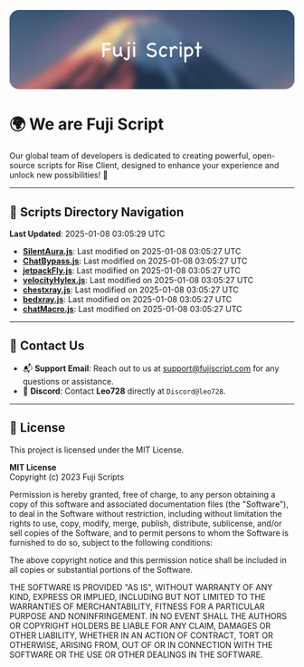 ![Banner](.github/b.webp)

# 🌍 **We are Fuji Script**

Our global team of developers is dedicated to creating powerful, open-source scripts for Rise Client, designed to enhance your experience and unlock new possibilities! 🌟

---
<!-- SCRIPTS_NAVIGATION_START -->
## 📂 **Scripts Directory Navigation**

**Last Updated**: 2025-01-08 03:05:29 UTC

- **[SilentAura.js](scripts/SilentAura.js)**: Last modified on 2025-01-08 03:05:27 UTC
- **[ChatBypass.js](scripts/ChatBypass.js)**: Last modified on 2025-01-08 03:05:27 UTC
- **[jetpackFly.js](scripts/jetpackFly.js)**: Last modified on 2025-01-08 03:05:27 UTC
- **[velocityHylex.js](scripts/velocityHylex.js)**: Last modified on 2025-01-08 03:05:27 UTC
- **[chestxray.js](scripts/chestxray.js)**: Last modified on 2025-01-08 03:05:27 UTC
- **[bedxray.js](scripts/bedxray.js)**: Last modified on 2025-01-08 03:05:27 UTC
- **[chatMacro.js](scripts/chatMacro.js)**: Last modified on 2025-01-08 03:05:27 UTC

<!-- SCRIPTS_NAVIGATION_END -->

---

## 💬 **Contact Us**  
- 📬 **Support Email**: Reach out to us at [support@fujiscript.com](mailto:support@fujiscript.com) for any questions or assistance.  
- 💬 **Discord**: Contact **Leo728** directly at `Discord@leo728`.

---

## 📜 **License**

This project is licensed under the MIT License.  

**MIT License**  
Copyright (c) 2023 Fuji Scripts  

Permission is hereby granted, free of charge, to any person obtaining a copy of this software and associated documentation files (the "Software"), to deal in the Software without restriction, including without limitation the rights to use, copy, modify, merge, publish, distribute, sublicense, and/or sell copies of the Software, and to permit persons to whom the Software is furnished to do so, subject to the following conditions:  

The above copyright notice and this permission notice shall be included in all copies or substantial portions of the Software.  

THE SOFTWARE IS PROVIDED "AS IS", WITHOUT WARRANTY OF ANY KIND, EXPRESS OR IMPLIED, INCLUDING BUT NOT LIMITED TO THE WARRANTIES OF MERCHANTABILITY, FITNESS FOR A PARTICULAR PURPOSE AND NONINFRINGEMENT. IN NO EVENT SHALL THE AUTHORS OR COPYRIGHT HOLDERS BE LIABLE FOR ANY CLAIM, DAMAGES OR OTHER LIABILITY, WHETHER IN AN ACTION OF CONTRACT, TORT OR OTHERWISE, ARISING FROM, OUT OF OR IN CONNECTION WITH THE SOFTWARE OR THE USE OR OTHER DEALINGS IN THE SOFTWARE.  
